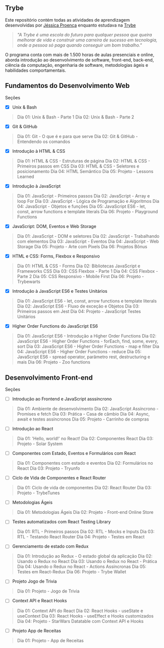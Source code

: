 ## Trybe

Este repositório contém todas as atividades de aprendizagem desenvolvidas por [Jéssica Proença](https://www.linkedin.com/in/jessica-proen%C3%A7a-327947236/)  enquanto estudava na  [Trybe](https://www.betrybe.com/)  


> _"A Trybe é uma escola do futuro para qualquer pessoa que queira melhorar de vida e construir uma carreira de sucesso em tecnologia, onde a pessoa só paga quando conseguir um bom trabalho."_



O programa conta com mais de 1.500 horas de aulas presenciais e online, aborda introdução ao desenvolvimento de software, front-end, back-end, ciência da computação, engenharia de software, metodologias ágeis e habilidades comportamentais.


## Fundamentos do Desenvolvimento Web
Seções

 - [x] Unix & Bash

> Dia 01: Unix & Bash - Parte 1 
Dia 02: Unix & Bash - Parte 2

 - [x] Git & GitHub

> Dia 01: Git - O que é e para que serve
Dia 02: Git & GitHub - Entendendo os comandos

 - [x] Introdução à HTML & CSS
 
> Dia 01: HTML & CSS - Estruturas de página
Dia 02: HTML & CSS - Primeiros passos em CSS
Dia 03: HTML & CSS - Seletores e posicionamento
Dia 04: HTML Semântico
Dia 05: Projeto - Lessons Learned

 - [x] Introdução à JavaScript

> Dia 01: JavaScript - Primeiros passos
Dia 02: JavaScript - Array e loop For
Dia 03: JavaScript - Lógica de Programação e Algoritmos
Dia 04:  JavaScript - Objetos e funções
Dia 05: JavaScript ES6 - let, const, arrow functions e template literals
Dia 06: Projeto - Playground Functions

 - [x] JavaScript: DOM, Eventos e Web Storage
 

> Dia 01: JavaScript - DOM e seletores
Dia 02: JavaScript - Trabalhando com elementos
Dia 03: JavaScript - Eventos
Dia 04: JavaScript - Web Storage
Dia 05: Projeto - Arte com Pixels
Dia 06: Projetos Bônus

 - [x] HTML e CSS: Forms, Flexbox e Responsivo

> Dia 01: HTML & CSS - Forms
Dia 02: Bibliotecas JavaScript e Frameworks CSS
Dia 03: CSS Flexbox - Parte 1
Dia 04: CSS Flexbox - Parte 2
Dia 05: CSS Responsivo - Mobile First
Dia 06: Projeto - Trybewarts

 - [x] Introdução à JavaScript ES6 e Testes Unitários

> Dia 01: JavaScript ES6 - let, const, arrow functions e template literals
Dia 02: JavaScript ES6 - Fluxo de exceção e Objetos
Dia 03: Primeiros passos em Jest
Dia 04: Projeto - JavaScript Testes Unitários

 - [x] Higher Order Functions do JavaScript ES6

> Dia 01: JavaScript ES6 - Introdução a Higher Order Functions
Dia 02: JavaScript ES6 - Higher Order Functions - forEach, find, some, every, sort
Dia 03: JavaScript ES6 - Higher Order Functions - map e filter
Dia 04: JavaScript ES6 - Higher Order Functions - reduce
Dia 05: JavaScript ES6 - spread operator, parâmetro rest, destructuring e mais
Dia 06: Projeto - Zoo functions

## Desenvolvimento Front-end
Seções

 - [ ] Introdução ao Frontend e JavaScript asssíncrono

> Dia 01: Ambiente de desenvolvimento
Dia 02: JavaScript Assíncrono - Promises e fetch
Dia 03: Prática - Casa de câmbio
Dia 04: Async, await e testes assíncronos
Dia 05: Projeto - Carrinho de compras

 - [ ] Introdução ao React

> Dia 01: 'Hello, world!' no React!
Dia 02: Componentes React
Dia 03: Projeto - Solar System

 - [ ] Componentes com Estado, Eventos e Formulários com React

> Dia 01: Componentes com estado e eventos
Dia 02: Formulários no React
Dia 03: Projeto - Tryunfo

 - [ ] Ciclo de Vida de Componentes e React Router

> Dia 01: Ciclo de vida de componentes
Dia 02: React Router
Dia 03: Projeto - TrybeTunes

 - [ ] Metodologias Ágeis

> Dia 01: Metodologias Ágeis 
Dia 02: Projeto - Front-end Online Store

 - [ ] Testes automatizados com React Testing Library

> Dia 01: RTL - Primeiros passos
Dia 02: RTL - Mocks e Inputs
Dia 03: RTL - Testando React Router
Dia 04: Projeto - Testes em React

 - [ ] Gerenciamento de estado com Redux

> Dia 01: Introdução ao Redux - O estado global da aplicação
>  Dia 02: Usando o Redux no React
>  Dia 03: Usando o Redux no React - Prática 
>  Dia 04: Usando o Redux no React - Actions Assíncronas 
>  Dia 05: Testes em React-Redux Dia 06: Projeto - Trybe Wallet

 - [ ] Projeto Jogo de Trivia

> Dia 01: Projeto - Jogo de Trivia

 - [ ] Context API e React Hooks

> Dia 01: Context API do React
Dia 02: React Hooks - useState e useContext
Dia 03: React Hooks - useEffect e Hooks customizados
Dia 04: Projeto - StarWars Datatable com Context API e Hooks

 - [ ] Projeto App de Receitas

> Dia 01: Projeto - App de Receitas